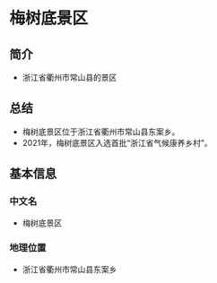 # 梅树底景区
## 简介
- 浙江省衢州市常山县的景区
## 总结
- 梅树底景区位于浙江省衢州市常山县东案乡。
- 2021年，梅树底景区入选首批“浙江省气候康养乡村”。
## 基本信息
### 中文名
- 梅树底景区
### 地理位置
- 浙江省衢州市常山县东案乡
